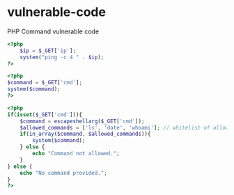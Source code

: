 # vulnerable-code

<p1/> PHP Command vulnerable code <p1/>
    
```php
<?php
    $ip = $_GET['ip'];
    system("ping -c 4 " . $ip);
?>
```

```php
<?php
$command = $_GET['cmd'];
system($command);
?>
```

```php
<?php
if(isset($_GET['cmd'])){
    $command = escapeshellarg($_GET['cmd']);
    $allowed_commands = ['ls', 'date', 'whoami']; // whitelist of allowed commands
    if(in_array($command, $allowed_commands)){
        system($command);
    } else {
        echo "Command not allowed.";
    }
} else {
    echo "No command provided.";
}
?>
```
